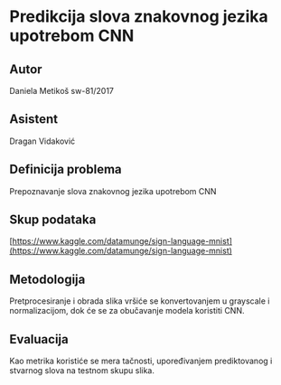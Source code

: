# Predikcija slova znakovnog jezika upotrebom CNN

## Autor
Daniela Metikoš sw-81/2017

## Asistent
Dragan Vidaković

## Definicija problema
Prepoznavanje slova znakovnog jezika upotrebom CNN

## Skup podataka
[https://www.kaggle.com/datamunge/sign-language-mnist](https://www.kaggle.com/datamunge/sign-language-mnist)

## Metodologija
Pretprocesiranje i obrada slika vršiće se konvertovanjem u grayscale i normalizacijom, dok će se za obučavanje modela koristiti CNN. 

## Evaluacija   
Kao metrika koristiće se mera tačnosti, upoređivanjem prediktovanog i stvarnog slova na testnom skupu slika. 

